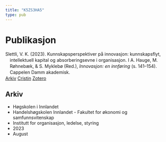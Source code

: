 ```yaml
---
title: "K5ZS3HA5"
type: pub
---
```

<h1>Publikasjon</h1>
<article id="csl-bib-container-K5ZS3HA5" class="csl-bib-container">
  <div class="csl-bib-body" style="line-height: 1.35; padding-left: 1em; text-indent:-1em;">
  <div class="csl-entry">Slettli, V. K. (2023). Kunnskapsperspektiver p&#xE5; innovasjon: kunnskapsflyt, intellektuell kapital og absorberingsevne i organisasjon. I A. Hauge, M. R&#xF8;hneb&#xE6;k, &amp; S. Mykleb&#xF8; (Red.), <i>Innovasjon: en innf&#xF8;ring</i> (s. 141&#x2013;154). Cappelen Damm akademisk.</div>
</div>
  <div class="csl-bib-buttons">
    <a href="#taxonomy-article-K5ZS3HA5" class="csl-bib-button">Arkiv</a>
    <a href alt="Cristin URL" class="csl-bib-button">Cristin</a>
    <a href alt="Zotero URL" class="csl-bib-button">Zotero</a>
  </div>
  <div id="csl-bib-meta-container-K5ZS3HA5"></div>
</article>
<div id="csl-bib-meta-K5ZS3HA5" class="csl-bib-meta">
  <article id="taxonomy-article-K5ZS3HA5" class="taxonomy-article">
    <h1>Arkiv</h1>
    <ul>
      <li>Høgskolen i Innlandet</li>
      <li>Handelshøgskolen Innlandet - Fakultet for økonomi og samfunnsvitenskap</li>
      <li>Institutt for organisasjon, ledelse, styring</li>
      <li>2023</li>
      <li>August</li>
    </ul>
  </article>
</div>
